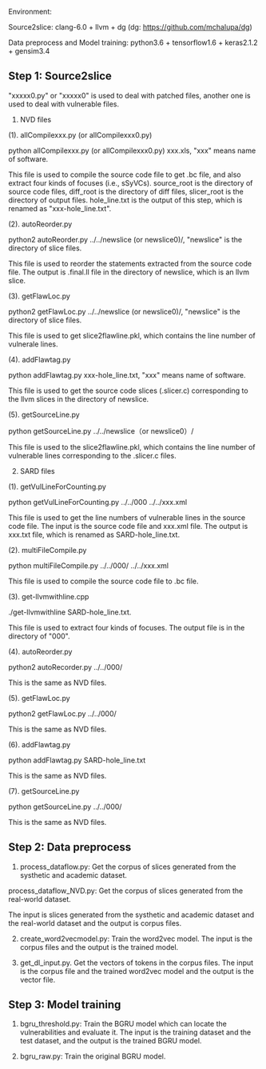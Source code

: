 Environment:

Source2slice: clang-6.0 + llvm + dg (dg: https://github.com/mchalupa/dg)

Data preprocess and Model training: python3.6 + tensorflow1.6 + keras2.1.2 + gensim3.4

## Step 1: Source2slice ##

"xxxxx0.py" or "xxxxx0" is used to deal with patched files, another one is used to deal with vulnerable files.

1. NVD files

 (1). allCompilexxx.py (or allCompilexxx0.py)
 
python allCompilexxx.py (or allCompilexxx0.py) xxx.xls, "xxx" means name of software. 

This file is used to compile the source code file to get .bc file, and also extract four      kinds of focuses (i.e., sSyVCs). source_root is the directory of source code files, diff_root is the directory of diff files, slicer_root is the directory of output files. hole_line.txt is the  output of this step, which is renamed as "xxx-hole_line.txt".

 (2). autoReorder.py
 
python2 autoReorder.py ../../newslice (or newslice0)/, "newslice" is the directory of slice files. 

This file is used to reorder the statements extracted from the source code file. The output is .final.ll file in the directory of newslice, which is an llvm slice.

 (3). getFlawLoc.py
 
python2 getFlawLoc.py ../../newslice (or newslice0)/, "newslice" is the directory of slice files. 

This file is used to get slice2flawline.pkl, which contains the line number of vulnerale lines.

 (4). addFlawtag.py
 
python addFlawtag.py xxx-hole_line.txt, "xxx" means name of software. 

This file is used to get the source code slices (.slicer.c) corresponding to the llvm slices in the directory of newslice.

 (5). getSourceLine.py
 
python getSourceLine.py ../../newslice（or newslice0）/ 

This file is used to the slice2flawline.pkl, which contains the line number of vulnerable lines corresponding to the .slicer.c files.

2. SARD files

 (1). getVulLineForCounting.py
 
python getVulLineForCounting.py ../../000 ../../xxx.xml 

This file is used to get the line numbers of vulnerable lines in the source code file. The input is the source code file and xxx.xml file. The output is xxx.txt file, which is renamed as SARD-hole_line.txt.

 (2). multiFileCompile.py
 
python multiFileCompile.py ../../000/ ../../xxx.xml 

This file is used to compile the source code file to .bc file.

 (3). get-llvmwithline.cpp
 
./get-llvmwithline SARD-hole_line.txt. 

This file is used to extract four kinds of focuses. The output file is in the directory of "000".

 (4). autoReorder.py
 
python2 autoRecorder.py ../../000/ 

This is the same as NVD files.

 (5). getFlawLoc.py
 
python2 getFlawLoc.py ../../000/

This is the same as NVD files.

 (6). addFlawtag.py
 
python addFlawtag.py SARD-hole_line.txt

This is the same as NVD files. 

 (7). getSourceLine.py
 
python getSourceLine.py ../../000/

This is the same as NVD files.

## Step 2: Data preprocess ##

1. process_dataflow.py: Get the corpus of slices generated from the systhetic and academic dataset. 

process_dataflow_NVD.py: Get the corpus of slices generated from the real-world dataset. 

The input is slices generated from the systhetic and academic dataset and the real-world dataset and the output is corpus files.

2. create_word2vecmodel.py: Train the word2vec model. The input is the corpus files and the output is the trained model.

3. get_dl_input.py. Get the vectors of tokens in the corpus files. The input is the corpus file and the trained word2vec model and the output is the vector file.

## Step 3: Model training ##

1. bgru_threshold.py: Train the BGRU model which can locate the vulnerabilities and evaluate it. The input is the training dataset and the test dataset, and the output is the trained BGRU model.

2. bgru_raw.py: Train the original BGRU model.
